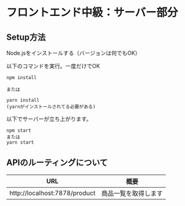 # フロントエンド中級：サーバー部分

## Setup方法

Node.jsをインストールする（バージョンは何でもOK）


以下のコマンドを実行。一度だけでOK

```
npm install

または

yarn install
(yarnがインストールされてる必要がある)
```


以下でサーバーが立ち上がります。
```
npm start
または
yarn start
```


## APIのルーティングについて


|URL|概要|
|---|---|
|http://localhost:7878/product|商品一覧を取得します |






